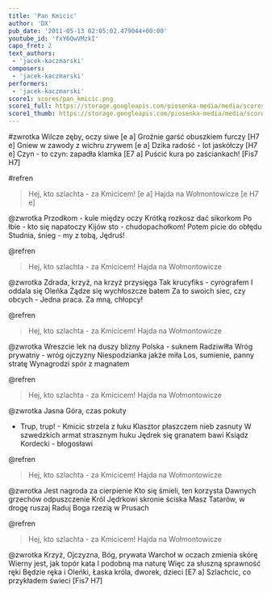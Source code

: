 ```yaml
---
title: 'Pan Kmicic'
author: 'DX'
pub_date: '2011-05-13 02:05:02.479044+00:00'
youtube_id: 'fxY6QwVMzkI'
capo_fret: 2
text_authors:
 - 'jacek-kaczmarski'
composers:
 - 'jacek-kaczmarski'
performers:
 - 'jacek-kaczmarski'
score1: scores/pan_kmicic.png
score1_full: https://storage.googleapis.com/piosenka-media/media/scores/pan_kmicic.png
score1_thumb: https://storage.googleapis.com/piosenka-media/media/scores/pan_kmicic.png.180x0_q85_upscale.jpg
---
```


#zwrotka
Wilcze zęby, oczy siwe [e a]
Groźnie garść obuszkiem furczy [H7 e]
Gniew w zawody z wichru zrywem [e a]
Dzika radość - lot jaskółczy [H7 e]
Czyn - to czyn: zapadła klamka [E7 a]
Puścić kura po zaściankach! [Fis7 H7]

#refren
>Hej, kto szlachta - za Kmicicem! [e a]
>Hajda na Wołmontowicze [e H7 e]

@zwrotka
Przodkom - kule między oczy
Krótką rozkosz dać sikorkom
Po łbie - kto się napatoczy
Kijów sto - chudopachołkom!
Potem picie do obłędu
Studnia, śnieg - my z tobą, Jędruś!

@refren
>Hej, kto szlachta - za Kmicicem!
>Hajda na Wołmontowicze

@zwrotka
Zdrada, krzyż, na krzyż przysięga
Tak krucyfiks - cyrografem
I oddala się Oleńka
Żądze się wychłoszcze batem
Za to swoich siec, czy obcych -
Jedna praca. Za mną, chłopcy!

@refren
>Hej, kto szlachta - za Kmicicem!
>Hajda na Wołmontowicze

@zwrotka
Wreszcie lek na duszy blizny
Polska - suknem Radziwiłła
Wróg prywatny - wróg ojczyzny
Niespodzianka jakże miła
Los, sumienie, panny stratę
Wynagrodzi spór z magnatem

@refren
>Hej, kto szlachta - za Kmicicem!
>Hajda na Wołmontowicze

@zwrotka
Jasna Góra, czas pokuty
- Trup, trup! - Kmicic strzela z łuku
Klasztor płaszczem nieb zasnuty
W szwedzkich armat strasznym huku
Jędrek się granatem bawi
Ksiądz Kordecki - błogosławi

@refren
>Hej, kto szlachta - za Kmicicem!
>Hajda na Wołmontowicze

@zwrotka
Jest nagroda za cierpienie
Kto się śmieli, ten korzysta
Dawnych grzechów odpuszczenie
Król Jędrkowi skronie ściska
Masz Tatarów, w drogę ruszaj
Raduj Boga rzezią w Prusach

@refren
>Hej, kto szlachta - za Kmicicem!
>Hajda na Wołmontowicze

@zwrotka
Krzyż, Ojczyzna, Bóg, prywata
Warchoł w oczach zmienia skórę
Wierny jest, jak topór kata
I podobną ma naturę
Więc za słuszną sprawność ręki
Będzie ręka i Oleńki,
Łaska króla, dworek, dzieci [E7 a]
Szlachcic, co przykładem świeci [Fis7 H7]